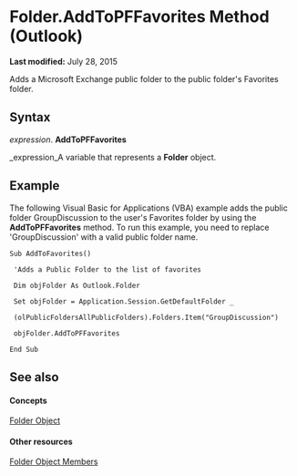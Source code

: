 
# Folder.AddToPFFavorites Method (Outlook)

 **Last modified:** July 28, 2015

Adds a Microsoft Exchange public folder to the public folder's Favorites folder.

## Syntax

 _expression_. **AddToPFFavorites**

 _expression_A variable that represents a  **Folder** object.


## Example

The following Visual Basic for Applications (VBA) example adds the public folder GroupDiscussion to the user's Favorites folder by using the  **AddToPFFavorites** method. To run this example, you need to replace 'GroupDiscussion' with a valid public folder name.


```
Sub AddToFavorites() 
 
 'Adds a Public Folder to the list of favorites 
 
 Dim objFolder As Outlook.Folder 
 
 Set objFolder = Application.Session.GetDefaultFolder _ 
 
 (olPublicFoldersAllPublicFolders).Folders.Item("GroupDiscussion") 
 
 objFolder.AddToPFFavorites 
 
End Sub
```


## See also


#### Concepts


 [Folder Object](3cf6cda8-6d70-666e-2643-9d9c5b9cacfc.md)
#### Other resources


 [Folder Object Members](788acd42-377a-1803-7713-50e45086e2d1.md)
